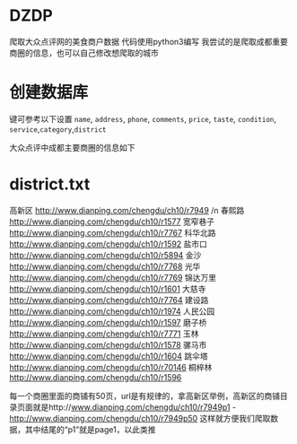 # DZDP
爬取大众点评网的美食商户数据
代码使用python3编写
我尝试的是爬取成都重要商圈的信息，也可以自己修改想爬取的城市

# 创建数据库

键可参考以下设置
`name`, `address`, `phone`, `comments`, `price`, `taste`, `condition`, `service`,`category`,`district`

大众点评中成都主要商圈的信息如下

# district.txt
高新区 http://www.dianping.com/chengdu/ch10/r7949 /n
春熙路 http://www.dianping.com/chengdu/ch10/r1577
宽窄巷子 http://www.dianping.com/chengdu/ch10/r7767
科华北路 http://www.dianping.com/chengdu/ch10/r1592
盐市口 http://www.dianping.com/chengdu/ch10/r5894
金沙 http://www.dianping.com/chengdu/ch10/r7768
光华 http://www.dianping.com/chengdu/ch10/r7769
锦达万里 http://www.dianping.com/chengdu/ch10/r1601
大慈寺 http://www.dianping.com/chengdu/ch10/r7764
建设路 http://www.dianping.com/chengdu/ch10/r1974
人民公园 http://www.dianping.com/chengdu/ch10/r1597
磨子桥 http://www.dianping.com/chengdu/ch10/r7771
玉林 http://www.dianping.com/chengdu/ch10/r1578
骡马市 http://www.dianping.com/chengdu/ch10/r1604
跳伞塔 http://www.dianping.com/chengdu/ch10/r70146
桐梓林 http://www.dianping.com/chengdu/ch10/r1596

每一个商圈里面的商铺有50页，url是有规律的，拿高新区举例，高新区的商铺目录页面就是http://www.dianping.com/chengdu/ch10/r7949p1 - http://www.dianping.com/chengdu/ch10/r7949p50 这样就方便我们爬取数据，其中结尾的“p1”就是page1，以此类推



